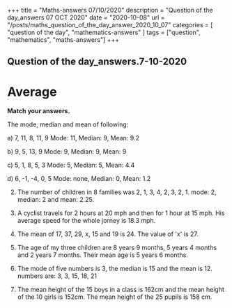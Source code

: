 +++
title = "Maths-answers 07/10/2020"
description = "Question of the day_answers 07 OCT 2020"
date = "2020-10-08"
url = "/posts/maths_question_of_the_day_answer_2020_10_07"
categories = [ "question of the day", "mathematics-answers" ]
tags = ["question", "mathematics", "maths-answers"]
+++

## Question of the day_answers.7-10-2020
# Average
 
**Match your answers.**

 The mode, median and mean of following:

  a) 7, 11, 8, 11, 9
  Mode: 11, Median: 9, Mean: 9.2 

  b) 9, 5, 13, 9 
  Mode: 9, Median: 9, Mean: 9

  c) 5, 1, 8, 5, 3 
  Mode: 5, Median: 5, Mean: 4.4

  d) 6, -1, -4, 0, 5 
  Mode: none, Median: 0, Mean: 1.2

2. The number of children in 8 families was 2, 1, 3, 4, 2, 3, 2, 1.  mode: 2, median: 2 and mean: 2.25.

3. A cyclist travels for 2 hours at 20 mph and then for 1 hour at 15 mph. His average speed for the whole jorney is 18.3 mph.

4. The mean of 17, 37, 29, x, 15 and 19 is 24. The value of 'x' is 27.

5. The age of my three children are 8 years 9 months, 5 years 4 months and 2 years 7 months. Their mean age is 5 years 6 months.

6. The mode of five numbers is 3, the median is 15 and the mean is 12.  numbers are:  3, 3, 15, 18, 21

7. The mean height of the 15 boys in a class is 162cm and the mean height of the 10 girls is 152cm. The mean height of the 25 pupils is 158 cm.

 










